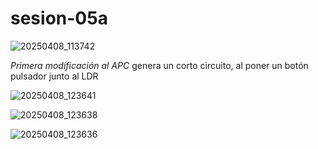 # sesion-05a

![20250408_113742](https://github.com/user-attachments/assets/be35613b-61bc-4ad4-9434-cc798e8affa1)

*Primera modificación al APC* genera un corto circuito, al poner un botón pulsador junto al LDR

![20250408_123641](https://github.com/user-attachments/assets/1e53af71-ecde-4997-93bc-7126ae175ca2)

![20250408_123638](https://github.com/user-attachments/assets/620455c3-c652-4bd3-8eb1-f5d7e1091d08)

![20250408_123636](https://github.com/user-attachments/assets/4845838e-1075-49e3-9180-023097650a22)
